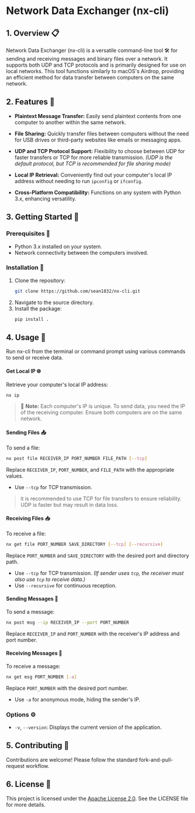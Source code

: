 # Network Data Exchanger (nx-cli)

## 1. Overview 📋
Network Data Exchanger (nx-cli) is a versatile command-line tool 🛠️ for sending and receiving messages and binary files over a network. It supports both UDP and TCP protocols and is primarily designed for use on local networks. This tool functions similarly to macOS's Airdrop, providing an efficient method for data transfer between computers on the same network.

## 2. Features 🌟
- **Plaintext Message Transfer:** Easily send plaintext contents from one computer to another within the same network.

- **File Sharing:** Quickly transfer files between computers without the need for USB drives or third-party websites like emails or messaging apps.

- **UDP and TCP Protocol Support:** Flexibility to choose between UDP for faster transfers or TCP for more reliable transmission. *(UDP is the default protocol, but TCP is recommended for file sharing mode)*

- **Local IP Retrieval:** Conveniently find out your computer's local IP address without needing to run `ipconfig` or `ifconfig`.

- **Cross-Platform Compatibility:** Functions on any system with Python 3.x, enhancing versatility.


## 3. Getting Started 🚀

### Prerequisites 📝
- Python 3.x installed on your system.
- Network connectivity between the computers involved.

### Installation 🔧
1. Clone the repository:
   ```bash
   git clone https://github.com/sean1832/nx-cli.git
   ```
2. Navigate to the source directory.
3. Install the package:
   ```bash
   pip install .
   ```

## 4. Usage 📖
Run nx-cli from the terminal or command prompt using various commands to send or receive data.

#### Get Local IP 🌐
Retrieve your computer's local IP address:
   ```bash
   nx ip
   ```
> 📝 **Note:** Each computer's IP is unique. To send data, you need the IP of the receiving computer. Ensure both computers are on the same network.

#### Sending Files 📤

To send a file:
   ```bash
   nx post file RECEIVER_IP PORT_NUMBER FILE_PATH [--tcp]
   ```
Replace `RECEIVER_IP`, `PORT_NUMBER`, and `FILE_PATH` with the appropriate values.
- Use `--tcp` for TCP transmission.
> it is recommended to use TCP for file transfers to ensure reliability. UDP is faster but may result in data loss.

#### Receiving Files 📥
To receive a file:
   ```bash
   nx get file PORT_NUMBER SAVE_DIRECTORY [--tcp] [--recursive]
   ```
Replace `PORT_NUMBER` and `SAVE_DIRECTORY` with the desired port and directory path.
- Use `--tcp` for TCP transmission. *(If sender uses `tcp`, the receiver must also use `tcp` to receive data.)*
- Use `--recursive` for continuous reception.

#### Sending Messages 💬
To send a message:
   ```bash
   nx post msg --ip RECEIVER_IP --port PORT_NUMBER
   ```
Replace `RECEIVER_IP` and `PORT_NUMBER` with the receiver's IP address and port number.

#### Receiving Messages 📨
To receive a message:
   ```bash
   nx get msg PORT_NUMBER [-a]
   ```
Replace `PORT_NUMBER` with the desired port number.
- Use `-a` for anonymous mode, hiding the sender's IP.

### Options ⚙️
- `-v`, `--version`: Displays the current version of the application.

## 5. Contributing 🤝
Contributions are welcome! Please follow the standard fork-and-pull-request workflow.

## 6. License 📄
This project is licensed under the [Apache License 2.0](LICENSE). See the LICENSE file for more details.